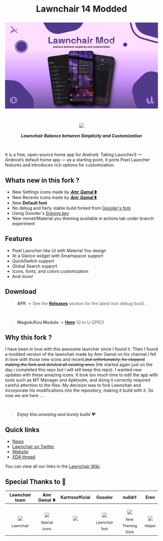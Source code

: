 # <p align="center"> Lawnchair 14 Modded

<picture>
    <!-- Avoid image being clickable with slight workaround --->
    <!-- ❤️ Credit to Raine on the Lawnchair Discord --->
    <source media="(prefers-color-scheme: dark)" srcset="docs/Lawnchair Mod Banner.png">
    <img alt="Lawnchair Mod Banner" src="docs/Lawnchair Mod Banner.png">
</picture>

&nbsp;

<p align="center">
          <img src="https://m3-markdown-badges.vercel.app/stars/9/2/Unofficial-Life/Lawnchair-Modded">

<p align="center"> <b> <i> Lawnchair Balance between Simplicity and Customization </b> </i>

&nbsp;

It is a free, open-source home app for Android. Taking Launcher3 — Android’s default home app — as a starting point, it ports Pixel Launcher features and introduces rich options for customization.


## Whats new in this fork ?

-   New Settings icons made by [𝑨𝒎𝒓 𝑮𝒂𝒎𝒂𝒍 ❥](https://t.me/AMRGAMAL_STORE)
-   New Recents icons made by [𝑨𝒎𝒓 𝑮𝒂𝒎𝒂𝒍 ❥](https://t.me/AMRGAMAL_STORE)
-   New **Default font**
-   No debug and fairly stable build forked from [Goooler's fork](https://github.com/Goooler/LawnchairRelease)
- Using Goooler's [Signing key](keystore.properties)
- New monet/Material you theming available in actions tab under branch experiment

## Features

-   Pixel Launcher-like UI with Material You design
-   At a Glance widget with Smartspacer support
-   QuickSwitch support
-   Global Search support
-   Icons, fonts, and colors customization
-   And more!

## Download

> **APK** → See the **[Releases](https://github.com/Unofficial-Life/lawnchair/releases)** section for the latest non debug build .

<br>

> **Magisk/Ksu Module** →  **[Here](https://github.com/Unofficial-Life/Lawnchair-Launcher-Module)** (Q to U QPR2)

## Why this fork ?

I have been in love with this awesome launcher since I found it. Then I found a modded version of the lawnchair made by Amr Gamal on his channel.I fell in love with those new icons and recent,<s>but unfortunately, he stopped making the fork and deleted all existing ones</s> (He started again just on the day i completed this repo but i will still keep this repo). I wanted new updates with these amazing icons. It took too much time to edit the app with tools such as MT Manager and Apktoolm, and doing it correctly required careful attention to the files. My decision was to fork Lawnchair and incorporate his modifications into the repository, making it build with it. So now we are here .... 

<br>

> _**Enjoy this amazing and lovely build ❤**_

## Quick links

-   [News](https://t.me/lawnchairci)
-   [Lawnchair on Twitter](https://twitter.com/lawnchairapp)
-   [Website](https://lawnchair.app)
-   [_XDA_ thread](https://forum.xda-developers.com/t/lawnchair-customizable-pixel-launcher.3627137/)

You can view all our links in the [Lawnchair Wiki](https://github.com/LawnchairLauncher/lawnchair/wiki).


## Special Thanks to 💖

| Lawnchair team | Amr Gamal ❥ | Kartrexofficial | Goooler | nulldrf | Eren
:-----------------------------------------------------------------------------------------------------------------------------------------------------------------------------------------------------------------------------------------------------------------------------------------------------------:|:-----------------------------------------------------------------------------------------------------------------------------------------------------------------------------------------------------------------------------------------------------------------------------------: | :-----------------------------------------------------------------------------------------------------------------------------------------------------------------------------------------------------------------------------------------------------------------------------------: | :-----------------------------------------------------------------------------------------------------------------------------------------------------------------------------------------------------------------------------------------------------------------------------------: | :-----------------------------------------------------------------------------------------------------------------------------------------------------------------------------------------------------------------------------------------------------------------------------------: | :-----------------------------------------------------------------------------------------------------------------------------------------------------------------------------------------------------------------------------------------------------------------------------------: |
| <br>[<img src="https://avatars.githubusercontent.com/u/34144436?s=200&v=4" width=115><br>](https://github.com/LawnchairLauncher)<sub>Lawnchair</sub> | <br>[<img src="https://avatar.fuplink.net/avatar/dircover/6326959?verc=0823110339" width=115><br>](t.me/AMRGAMAL_STORE)<sub>Special Icons</sub> | <br>[<img src="https://avatars.githubusercontent.com/u/172979966?v=4" width=115><br>](https://github.com/Kartrexofficial)<sub> &nbsp; </sub> | <br>[<img src="https://avatars.githubusercontent.com/u/10363352?v=4" width=115><br>](https://github.com/Goooler)<sub>Lawnchair fork</sub> | <br>[<img src="https://avatars.githubusercontent.com/u/99473957?v=4" width=115><br>](https://github.com/nulldrf)<sub>New Theming Style</sub> | <br>[<img src="[https://avatars.githubusercontent.com/u/101087324?v=4" width=115><br>](https://github.com/LinuxGuy312)<sub>Helper</sub>
